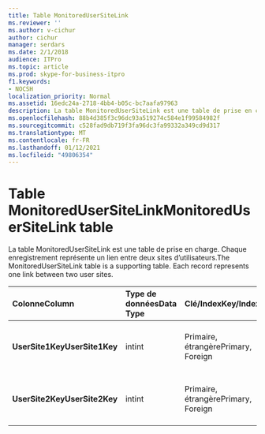 ```yaml
---
title: Table MonitoredUserSiteLink
ms.reviewer: ''
ms.author: v-cichur
author: cichur
manager: serdars
ms.date: 2/1/2018
audience: ITPro
ms.topic: article
ms.prod: skype-for-business-itpro
f1.keywords:
- NOCSH
localization_priority: Normal
ms.assetid: 16edc24a-2718-4bb4-b05c-bc7aafa97963
description: La table MonitoredUserSiteLink est une table de prise en charge. Chaque enregistrement représente un lien entre deux sites d’utilisateurs.
ms.openlocfilehash: 88b4d385f3c96dc93a519274c584e1f99584982f
ms.sourcegitcommit: c528fad9db719f3fa96dc3fa99332a349cd9d317
ms.translationtype: MT
ms.contentlocale: fr-FR
ms.lasthandoff: 01/12/2021
ms.locfileid: "49806354"
---
```

# <a name="monitoredusersitelink-table"></a><span data-ttu-id="3f7f0-104">Table MonitoredUserSiteLink</span><span class="sxs-lookup"><span data-stu-id="3f7f0-104">MonitoredUserSiteLink table</span></span>
 
<span data-ttu-id="3f7f0-p102">La table MonitoredUserSiteLink est une table de prise en charge. Chaque enregistrement représente un lien entre deux sites d’utilisateurs.</span><span class="sxs-lookup"><span data-stu-id="3f7f0-p102">The MonitoredUserSiteLink table is a supporting table. Each record represents one link between two user sites.</span></span>
  
|<span data-ttu-id="3f7f0-107">**Colonne**</span><span class="sxs-lookup"><span data-stu-id="3f7f0-107">**Column**</span></span>|<span data-ttu-id="3f7f0-108">**Type de données**</span><span class="sxs-lookup"><span data-stu-id="3f7f0-108">**Data Type**</span></span>|<span data-ttu-id="3f7f0-109">**Clé/Index**</span><span class="sxs-lookup"><span data-stu-id="3f7f0-109">**Key/Index**</span></span>|<span data-ttu-id="3f7f0-110">**Details**</span><span class="sxs-lookup"><span data-stu-id="3f7f0-110">**Details**</span></span>|
|:-----|:-----|:-----|:-----|
|<span data-ttu-id="3f7f0-111">**UserSite1Key**</span><span class="sxs-lookup"><span data-stu-id="3f7f0-111">**UserSite1Key**</span></span> <br/> |<span data-ttu-id="3f7f0-112">int</span><span class="sxs-lookup"><span data-stu-id="3f7f0-112">int</span></span>  <br/> |<span data-ttu-id="3f7f0-113">Primaire, étrangère</span><span class="sxs-lookup"><span data-stu-id="3f7f0-113">Primary, Foreign</span></span>  <br/> |<span data-ttu-id="3f7f0-114">Référencé à partir de [la table UserSite](usersite.md).</span><span class="sxs-lookup"><span data-stu-id="3f7f0-114">Referenced from the [UserSite table](usersite.md).</span></span>  <br/> |
|<span data-ttu-id="3f7f0-115">**UserSite2Key**</span><span class="sxs-lookup"><span data-stu-id="3f7f0-115">**UserSite2Key**</span></span> <br/> |<span data-ttu-id="3f7f0-116">int</span><span class="sxs-lookup"><span data-stu-id="3f7f0-116">int</span></span>  <br/> |<span data-ttu-id="3f7f0-117">Primaire, étrangère</span><span class="sxs-lookup"><span data-stu-id="3f7f0-117">Primary, Foreign</span></span>  <br/> |<span data-ttu-id="3f7f0-118">Référence à partir de [la table UserSite](usersite.md).</span><span class="sxs-lookup"><span data-stu-id="3f7f0-118">Reference from the [UserSite table](usersite.md).</span></span>  <br/> |
   

